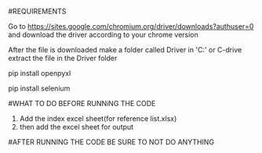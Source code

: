 #REQUIREMENTS

Go to https://sites.google.com/chromium.org/driver/downloads?authuser=0 and download the driver according to your chrome version

After the file is downloaded make a folder called Driver in 'C:\' or C-drive
extract the file in the Driver folder

pip install openpyxl

pip install selenium


#WHAT TO DO BEFORE RUNNiNG THE CODE
1. Add the index excel sheet(for reference list.xlsx)
2. then add the excel sheet for output

#AFTER RUNNING THE CODE BE SURE TO NOT DO ANYTHING